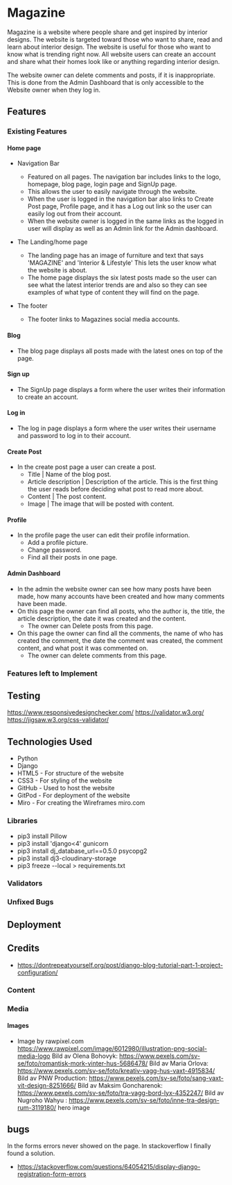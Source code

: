 # Magazine
Magazine is a website where people share and get inspired by interior designs. The website is targeted toward those who want to share, read and learn about interior design. The website is useful for those who want to know what is trending right now. 
All website users can create an account and share what their homes look like or anything regarding interior design.

The website owner can delete comments and posts, if it is inappropriate. This is done from the Admin Dashboard that is only accessible to the Website owner when they log in.


## Features

### Existing Features

#### Home page

* Navigation Bar
  * Featured on all pages. The navigation bar includes links to the logo, homepage, blog page, login page and SignUp page.
  * This allows the user to easily navigate through the website.
  * When the user is logged in the navigation bar also links to Create Post page, Profile page, and it has a Log out link so the user can easily log out from their account.
  * When the website owner is logged in the same links as the logged in user will display as well as an Admin link for the Admin dashboard.

* The Landing/home page
  * The landing page has an image of furniture and text that says 'MAGAZINE' and 'Interior & Lifestyle' This lets the user know what the website is about.
  * The home page displays the six latest posts made so the user can see what the latest interior trends are and also so they can see examples of what type of content they will find on the page. 

* The footer
  * The footer links to Magazines social media accounts.
 
 #### Blog

 * The blog page displays all posts made with the latest ones on top of the page.


#### Sign up
* The SignUp page displays a form where the user writes their information to create an account.

#### Log in
* The log in page displays a form where the user writes their username and password to log in to their account.

#### Create Post
* In the create post page a user can create a post.
    * Title | Name of the blog post.
    * Article description | Description of the article. This is the first thing the user reads before deciding what post to read more about.
    * Content | The post content.
    * Image | The image that will be posted with content.

#### Profile
* In the profile page the user can edit their profile information.
    * Add a profile picture.
    * Change password.
    * Find all their posts in one page.


#### Admin Dashboard
* In the admin the website owner can see how many posts have been made, how many accounts have been created and how many comments have been made.
* On this page the owner can find all posts, who the author is, the title, the article description, the date it was created and the content.
    * The owner can Delete posts from this page.
* On this page the owner can find all the comments, the name of who has created the comment, the date the comment was created, the comment content, and what post it was commented on.
    * The owner can delete comments from this page.

### Features left to Implement

## Testing
https://www.responsivedesignchecker.com/
https://validator.w3.org/
https://jigsaw.w3.org/css-validator/
## Technologies Used
* Python
* Django
* HTML5 - For structure of the website
* CSS3 - For styling of the website
* GitHub - Used to host the website
* GitPod - For deployment of the website
* Miro - For creating the Wireframes
miro.com
### Libraries
* pip3 install Pillow
* pip3 install 'django<4' gunicorn
* pip3 install dj_database_url==0.5.0 psycopg2
* pip3 install dj3-cloudinary-storage
* pip3 freeze --local > requirements.txt

### Validators

### Unfixed Bugs


## Deployment


## Credits
* https://dontrepeatyourself.org/post/django-blog-tutorial-part-1-project-configuration/
### Content
### Media
#### Images
* Image by rawpixel.com https://www.rawpixel.com/image/6012980/illustration-png-social-media-logo
Bild av Olena Bohovyk: https://www.pexels.com/sv-se/foto/romantisk-mork-vinter-hus-5686478/
Bild av Maria Orlova: https://www.pexels.com/sv-se/foto/kreativ-vagg-hus-vaxt-4915834/
Bild av PNW Production: https://www.pexels.com/sv-se/foto/sang-vaxt-vit-design-8251666/
Bild av Maksim Goncharenok: https://www.pexels.com/sv-se/foto/tra-vagg-bord-lyx-4352247/
Bild av Nugroho  Wahyu : https://www.pexels.com/sv-se/foto/inne-tra-design-rum-3119180/ hero image
## bugs
In the forms errors never showed on the page. In stackoverflow I finally found a solution.

* https://stackoverflow.com/questions/64054215/display-django-registration-form-errors




